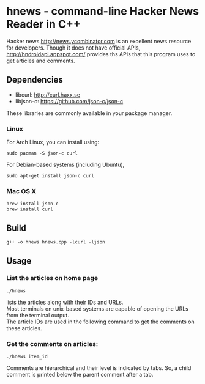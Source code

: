 # hnews - command-line Hacker News Reader in C++

Hacker news http://news.ycombinator.com is an excellent news resource for developers. 
Though it does not have official APIs, http://hndroidapi.appspot.com/ provides ths 
APIs that this program uses to get articles and comments.  


## Dependencies

* libcurl: http://curl.haxx.se
* libjson-c: https://github.com/json-c/json-c

These libraries are commonly available in your package manager.

### Linux

For Arch Linux, you can install using:
```
sudo pacman -S json-c curl
```
For Debian-based systems (including Ubuntu), 
```
sudo apt-get install json-c curl
```
### Mac OS X
```
brew install json-c  
brew install curl  
```

## Build
```
g++ -o hnews hnews.cpp -lcurl -ljson
```
## Usage

### List the articles on home page
```
./hnews
```
lists the articles along with their IDs and URLs.  
Most terminals on unix-based systems are capable of opening the URLs from the terminal output.  
The article IDs are used in the following command to get the comments on these articles.  

### Get the comments on articles:  
```
./hnews item_id
```
Comments are hierarchical and their level is indicated by tabs. So, a child comment is printed below the parent comment after a tab.

